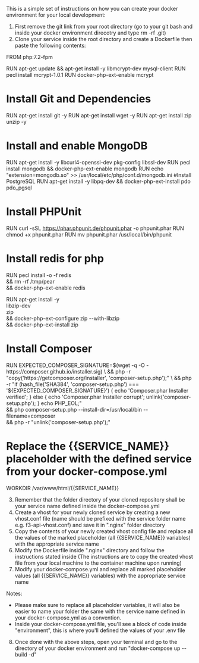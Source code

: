 This is a simple set of instructions on how you can create your docker environment for your local development:
1. First remove the git link from your root directory (go to your git bash and inside your docker environment direcotry and type rm -rf .git)
2. Clone your service inside the root directory and create a Dockerfile then paste the following contents:

FROM php:7.2-fpm

RUN apt-get update && apt-get install -y libmcrypt-dev mysql-client
RUN pecl install mcrypt-1.0.1
RUN docker-php-ext-enable mcrypt
# Install Git and Dependencies
RUN apt-get install git -y
RUN apt-get install wget -y
RUN apt-get install zip unzip -y
# Install and enable MongoDB
RUN apt-get install -y libcurl4-openssl-dev pkg-config libssl-dev
RUN pecl install mongodb && docker-php-ext-enable mongodb
RUN echo "extension=mongodb.so" >> /usr/local/etc/php/conf.d/mongodb.ini
#Install PostgreSQL
RUN apt-get install -y libpq-dev && docker-php-ext-install pdo pdo_pgsql

# Install PHPUnit
RUN curl -sSL https://phar.phpunit.de/phpunit.phar -o phpunit.phar
RUN chmod +x phpunit.phar
RUN mv phpunit.phar /usr/local/bin/phpunit 

# Install redis for php
RUN pecl install -o -f redis \
&&  rm -rf /tmp/pear \
&&  docker-php-ext-enable redis

RUN apt-get install -y \
        libzip-dev \
        zip \
  && docker-php-ext-configure zip --with-libzip \
  && docker-php-ext-install zip

# Install Composer
RUN EXPECTED_COMPOSER_SIGNATURE=$(wget -q -O - https://composer.github.io/installer.sig)  \
    && php -r "copy('https://getcomposer.org/installer', 'composer-setup.php');" \
    && php -r "if (hash_file('SHA384', 'composer-setup.php') === '${EXPECTED_COMPOSER_SIGNATURE}') { echo 'Composer.phar Installer verified'; } else { echo 'Composer.phar Installer corrupt'; unlink('composer-setup.php'); } echo PHP_EOL;" \
    && php composer-setup.php --install-dir=/usr/local/bin --filename=composer \
    && php -r "unlink('composer-setup.php');"

# Replace the {{SERVICE_NAME}} placeholder with the defined service from your docker-compose.yml
WORKDIR /var/www/html/{{SERVICE_NAME}}

3. Remember that the folder directory of your cloned repository shall be your service name defined inside the docker-compose.yml
4. Create a vhost for your newly cloned service by creating a new vhost.conf file (name should be prefixed with the service folder name e.g. f3-api-vhost.conf) and save it in ".nginx" folder directory
5. Copy the contents of your newly created vhost config file and replace all the values of the marked placeholder (all {{SERVICE_NAME}} variables) with the appropriate service name
6. Modify the Dockerfile inside ".nginx" directory and follow the instructions stated inside (The instructions are to copy the created vhost file from your local machine to the container machine upon running)
7. Modify your docker-compose.yml and replace all marked placeholder values (all {{SERVICE_NAME}} variables) with the appropriate service name

Notes: 
 - Please make sure to replace all placeholder variables, it will also be easier to name your folder the same with the service name defined in your docker-compose.yml as a convention.
 - Inside your docker-compose.yml file, you'll see a block of code inside "environment", this is where you'll defined the values of your .env file

8. Once done with the above steps, open your terminal and go to the directory of your docker environment and run "docker-compose up --build -d"
